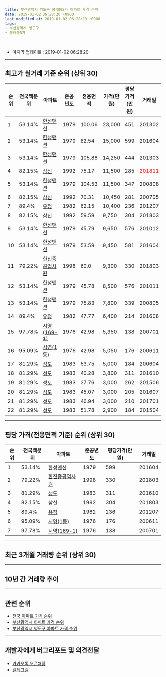```yaml
---
title: 부산광역시 영도구 봉래동5가 아파트 가격 순위
date: 2019-01-02 06:28:20 +0900
last_modified_at: 2019-01-02 06:28:20 +0900
tags:
- 부산광역시 영도구
- 봉래동5가

---
```


* 마지막 업데이트 : 2019-01-02 06:28:20

---

## 최고가 실거래 기준 순위 (상위 30)


|순위|전국백분위|아파트|준공년도|전용면적|가격(만원)|평당가격(만원)|거래일|
|---|---|---|---|---|---|---|---|
|1|53.14%|[한성맨션](https://search.naver.com/search.naver?query=%EB%B6%80%EC%82%B0%EA%B4%91%EC%97%AD%EC%8B%9C+%EC%98%81%EB%8F%84%EA%B5%AC+%EB%B4%89%EB%9E%98%EB%8F%995%EA%B0%80+%ED%95%9C%EC%84%B1%EB%A7%A8%EC%85%98)|1979|100.06|23,000|451|201302|
|2|53.14%|[한성맨션](https://search.naver.com/search.naver?query=%EB%B6%80%EC%82%B0%EA%B4%91%EC%97%AD%EC%8B%9C+%EC%98%81%EB%8F%84%EA%B5%AC+%EB%B4%89%EB%9E%98%EB%8F%995%EA%B0%80+%ED%95%9C%EC%84%B1%EB%A7%A8%EC%85%98)|1979|82.54|15,000|599|201604|
|3|53.14%|[한성맨션](https://search.naver.com/search.naver?query=%EB%B6%80%EC%82%B0%EA%B4%91%EC%97%AD%EC%8B%9C+%EC%98%81%EB%8F%84%EA%B5%AC+%EB%B4%89%EB%9E%98%EB%8F%995%EA%B0%80+%ED%95%9C%EC%84%B1%EB%A7%A8%EC%85%98)|1979|105.88|14,250|444|201303|
|4|82.15%|[삼신](https://search.naver.com/search.naver?query=%EB%B6%80%EC%82%B0%EA%B4%91%EC%97%AD%EC%8B%9C+%EC%98%81%EB%8F%84%EA%B5%AC+%EB%B4%89%EB%9E%98%EB%8F%995%EA%B0%80+%EC%82%BC%EC%8B%A0)|1992|75.17|11,500|285|<span style="color:red">201811</span>|
|5|53.14%|[한성맨션](https://search.naver.com/search.naver?query=%EB%B6%80%EC%82%B0%EA%B4%91%EC%97%AD%EC%8B%9C+%EC%98%81%EB%8F%84%EA%B5%AC+%EB%B4%89%EB%9E%98%EB%8F%995%EA%B0%80+%ED%95%9C%EC%84%B1%EB%A7%A8%EC%85%98)|1979|104.53|11,500|347|200808|
|6|82.15%|[삼신](https://search.naver.com/search.naver?query=%EB%B6%80%EC%82%B0%EA%B4%91%EC%97%AD%EC%8B%9C+%EC%98%81%EB%8F%84%EA%B5%AC+%EB%B4%89%EB%9E%98%EB%8F%995%EA%B0%80+%EC%82%BC%EC%8B%A0)|1992|70.31|10,450|281|200705|
|7|89.4%|[유정](https://search.naver.com/search.naver?query=%EB%B6%80%EC%82%B0%EA%B4%91%EC%97%AD%EC%8B%9C+%EC%98%81%EB%8F%84%EA%B5%AC+%EB%B4%89%EB%9E%98%EB%8F%995%EA%B0%80+%EC%9C%A0%EC%A0%95)|1982|62.15|10,400|236|201207|
|8|82.15%|[삼신](https://search.naver.com/search.naver?query=%EB%B6%80%EC%82%B0%EA%B4%91%EC%97%AD%EC%8B%9C+%EC%98%81%EB%8F%84%EA%B5%AC+%EB%B4%89%EB%9E%98%EB%8F%995%EA%B0%80+%EC%82%BC%EC%8B%A0)|1992|59.59|9,750|304|201803|
|9|53.14%|[한성맨션](https://search.naver.com/search.naver?query=%EB%B6%80%EC%82%B0%EA%B4%91%EC%97%AD%EC%8B%9C+%EC%98%81%EB%8F%84%EA%B5%AC+%EB%B4%89%EB%9E%98%EB%8F%995%EA%B0%80+%ED%95%9C%EC%84%B1%EB%A7%A8%EC%85%98)|1979|45.79|9,650|576|201012|
|10|53.14%|[한성맨션](https://search.naver.com/search.naver?query=%EB%B6%80%EC%82%B0%EA%B4%91%EC%97%AD%EC%8B%9C+%EC%98%81%EB%8F%84%EA%B5%AC+%EB%B4%89%EB%9E%98%EB%8F%995%EA%B0%80+%ED%95%9C%EC%84%B1%EB%A7%A8%EC%85%98)|1979|53.59|9,450|581|201604|
|11|79.22%|[한진중공업사원](https://search.naver.com/search.naver?query=%EB%B6%80%EC%82%B0%EA%B4%91%EC%97%AD%EC%8B%9C+%EC%98%81%EB%8F%84%EA%B5%AC+%EB%B4%89%EB%9E%98%EB%8F%995%EA%B0%80+%ED%95%9C%EC%A7%84%EC%A4%91%EA%B3%B5%EC%97%85%EC%82%AC%EC%9B%90)|1998|60.0|9,300|330|201803|
|12|53.14%|[한성맨션](https://search.naver.com/search.naver?query=%EB%B6%80%EC%82%B0%EA%B4%91%EC%97%AD%EC%8B%9C+%EC%98%81%EB%8F%84%EA%B5%AC+%EB%B4%89%EB%9E%98%EB%8F%995%EA%B0%80+%ED%95%9C%EC%84%B1%EB%A7%A8%EC%85%98)|1979|45.78|8,500|576|201011|
|13|53.14%|[한성맨션](https://search.naver.com/search.naver?query=%EB%B6%80%EC%82%B0%EA%B4%91%EC%97%AD%EC%8B%9C+%EC%98%81%EB%8F%84%EA%B5%AC+%EB%B4%89%EB%9E%98%EB%8F%995%EA%B0%80+%ED%95%9C%EC%84%B1%EB%A7%A8%EC%85%98)|1979|75.83|7,800|339|200805|
|14|89.4%|[유정](https://search.naver.com/search.naver?query=%EB%B6%80%EC%82%B0%EA%B4%91%EC%97%AD%EC%8B%9C+%EC%98%81%EB%8F%84%EA%B5%AC+%EB%B4%89%EB%9E%98%EB%8F%995%EA%B0%80+%EC%9C%A0%EC%A0%95)|1982|47.77|6,400|214|201608|
|15|97.78%|[시영(169-1)](https://search.naver.com/search.naver?query=%EB%B6%80%EC%82%B0%EA%B4%91%EC%97%AD%EC%8B%9C+%EC%98%81%EB%8F%84%EA%B5%AC+%EB%B4%89%EB%9E%98%EB%8F%995%EA%B0%80+%EC%8B%9C%EC%98%81%28169-1%29)|1976|42.98|5,350|138|200701|
|16|95.09%|[시영(1동)](https://search.naver.com/search.naver?query=%EB%B6%80%EC%82%B0%EA%B4%91%EC%97%AD%EC%8B%9C+%EC%98%81%EB%8F%84%EA%B5%AC+%EB%B4%89%EB%9E%98%EB%8F%995%EA%B0%80+%EC%8B%9C%EC%98%81%281%EB%8F%99%29)|1976|42.98|5,050|176|200611|
|17|81.29%|[성도](https://search.naver.com/search.naver?query=%EB%B6%80%EC%82%B0%EA%B4%91%EC%97%AD%EC%8B%9C+%EC%98%81%EB%8F%84%EA%B5%AC+%EB%B4%89%EB%9E%98%EB%8F%995%EA%B0%80+%EC%84%B1%EB%8F%84)|1983|53.75|5,000|184|200604|
|18|81.29%|[성도](https://search.naver.com/search.naver?query=%EB%B6%80%EC%82%B0%EA%B4%91%EC%97%AD%EC%8B%9C+%EC%98%81%EB%8F%84%EA%B5%AC+%EB%B4%89%EB%9E%98%EB%8F%995%EA%B0%80+%EC%84%B1%EB%8F%84)|1983|40.28|3,800|311|201610|
|19|81.29%|[성도](https://search.naver.com/search.naver?query=%EB%B6%80%EC%82%B0%EA%B4%91%EC%97%AD%EC%8B%9C+%EC%98%81%EB%8F%84%EA%B5%AC+%EB%B4%89%EB%9E%98%EB%8F%995%EA%B0%80+%EC%84%B1%EB%8F%84)|1983|37.76|3,000|262|201506|
|20|81.29%|[성도](https://search.naver.com/search.naver?query=%EB%B6%80%EC%82%B0%EA%B4%91%EC%97%AD%EC%8B%9C+%EC%98%81%EB%8F%84%EA%B5%AC+%EB%B4%89%EB%9E%98%EB%8F%995%EA%B0%80+%EC%84%B1%EB%8F%84)|1983|45.07|3,000|205|201607|
|21|81.29%|[성도](https://search.naver.com/search.naver?query=%EB%B6%80%EC%82%B0%EA%B4%91%EC%97%AD%EC%8B%9C+%EC%98%81%EB%8F%84%EA%B5%AC+%EB%B4%89%EB%9E%98%EB%8F%995%EA%B0%80+%EC%84%B1%EB%8F%84)|1983|46.94|3,000|210|201701|
|22|81.29%|[성도](https://search.naver.com/search.naver?query=%EB%B6%80%EC%82%B0%EA%B4%91%EC%97%AD%EC%8B%9C+%EC%98%81%EB%8F%84%EA%B5%AC+%EB%B4%89%EB%9E%98%EB%8F%995%EA%B0%80+%EC%84%B1%EB%8F%84)|1983|51.78|2,900|184|201504|


---

## 평당 가격(전용면적 기준) 순위 (상위 30)


|순위|전국백분위|아파트|준공년도|평당가격(만원)|거래일|
|---|---|---|---|---|---|
|1|53.14%|[한성맨션](https://search.naver.com/search.naver?query=%EB%B6%80%EC%82%B0%EA%B4%91%EC%97%AD%EC%8B%9C+%EC%98%81%EB%8F%84%EA%B5%AC+%EB%B4%89%EB%9E%98%EB%8F%995%EA%B0%80+%ED%95%9C%EC%84%B1%EB%A7%A8%EC%85%98)|1979|599|201604|
|2|79.22%|[한진중공업사원](https://search.naver.com/search.naver?query=%EB%B6%80%EC%82%B0%EA%B4%91%EC%97%AD%EC%8B%9C+%EC%98%81%EB%8F%84%EA%B5%AC+%EB%B4%89%EB%9E%98%EB%8F%995%EA%B0%80+%ED%95%9C%EC%A7%84%EC%A4%91%EA%B3%B5%EC%97%85%EC%82%AC%EC%9B%90)|1998|330|201803|
|3|81.29%|[성도](https://search.naver.com/search.naver?query=%EB%B6%80%EC%82%B0%EA%B4%91%EC%97%AD%EC%8B%9C+%EC%98%81%EB%8F%84%EA%B5%AC+%EB%B4%89%EB%9E%98%EB%8F%995%EA%B0%80+%EC%84%B1%EB%8F%84)|1983|311|201610|
|4|82.15%|[삼신](https://search.naver.com/search.naver?query=%EB%B6%80%EC%82%B0%EA%B4%91%EC%97%AD%EC%8B%9C+%EC%98%81%EB%8F%84%EA%B5%AC+%EB%B4%89%EB%9E%98%EB%8F%995%EA%B0%80+%EC%82%BC%EC%8B%A0)|1992|304|201803|
|5|89.4%|[유정](https://search.naver.com/search.naver?query=%EB%B6%80%EC%82%B0%EA%B4%91%EC%97%AD%EC%8B%9C+%EC%98%81%EB%8F%84%EA%B5%AC+%EB%B4%89%EB%9E%98%EB%8F%995%EA%B0%80+%EC%9C%A0%EC%A0%95)|1982|236|201207|
|6|95.09%|[시영(1동)](https://search.naver.com/search.naver?query=%EB%B6%80%EC%82%B0%EA%B4%91%EC%97%AD%EC%8B%9C+%EC%98%81%EB%8F%84%EA%B5%AC+%EB%B4%89%EB%9E%98%EB%8F%995%EA%B0%80+%EC%8B%9C%EC%98%81%281%EB%8F%99%29)|1976|176|200611|
|7|97.78%|[시영(169-1)](https://search.naver.com/search.naver?query=%EB%B6%80%EC%82%B0%EA%B4%91%EC%97%AD%EC%8B%9C+%EC%98%81%EB%8F%84%EA%B5%AC+%EB%B4%89%EB%9E%98%EB%8F%995%EA%B0%80+%EC%8B%9C%EC%98%81%28169-1%29)|1976|138|200701|


---

## 최근 3개월 거래량 순위 (상위 30)


<div style="width:100%;">
    <canvas id="deal_count_ranking" height="250"></canvas>
</div>


<script>
new Chart(document.getElementById("deal_count_ranking"), {
    type: 'horizontalBar',
    data: {
        labels: ['시영(169-1)', '삼신'],
        datasets: [{
            label: '실거래 수',
            data: [1, 1],
            borderColor: "rgba(255, 0, 128, 1)",
            backgroundColor: "rgba(255, 0, 128, 0.5)",
            fill: false,
        }]
    },
    options: {
        responsive: true,
        title: {
            display: true,
            text: '최근 3개월 거래량 순위'
        },
        tooltips: {
            mode: 'index',
            intersect: false,
            callbacks: {
                title: function(tooltipItems, data) {
                    return "실거래 수:";
                },
                label: function(tooltipItem, data) {
                    return data.labels[tooltipItem.index] + ": " + tooltipItem.xLabel;
                }
            }
        },
        hover: {
            mode: 'nearest',
            intersect: true
        },
        scales: {
            xAxes: [{
                display: true,
                scaleLabel: {
                    display: true,
                    labelString: '실거래 수'
                },
                ticks: {
                    suggestedMin: 0,
                }
            }],
            yAxes: [{
                display: true,
                ticks: {
                    autoSkip: false,
                    callback: function(value, index, values) {
                        if (value.length > 15)
                            return value.substr(0, 13) + "...";
                        else
                            return value;
                    }
                },
                scaleLabel: {
                    display: false,
                }
            }]
        }
    }
});

</script>


---

## 10년 간 거래량 추이


<div style="width:100%;">
    <canvas id="deal_progress" height="250"></canvas>
</div>

<script>
new Chart(document.getElementById("deal_progress"), {
    type: 'line',
    data: {
        labels: ['200901','200902','200903','200904','200905','200906','200907','200908','200909','200910','200911','200912','201001','201002','201003','201004','201005','201006','201007','201008','201009','201010','201011','201012','201101','201102','201103','201104','201105','201106','201107','201108','201109','201110','201111','201112','201201','201202','201203','201204','201205','201206','201207','201208','201209','201210','201211','201212','201301','201302','201303','201304','201305','201306','201307','201308','201309','201310','201311','201312','201401','201402','201403','201404','201405','201406','201407','201408','201409','201410','201411','201412','201501','201502','201503','201504','201505','201506','201507','201508','201509','201510','201511','201512','201601','201602','201603','201604','201605','201606','201607','201608','201609','201610','201611','201612','201701','201702','201703','201704','201705','201706','201707','201708','201709','201710','201711','201712','201801','201802','201803','201804','201805','201806','201807','201808','201809','201810','201811','201812','201901'],
        datasets: [{
            label: '실거래 수',
            pointRadius: 1,
            data: [0, 0, 1, 0, 0, 0, 0, 0, 0, 0, 1, 1, 1, 0, 1, 0, 0, 0, 0, 3, 3, 1, 1, 3, 0, 1, 3, 4, 4, 0, 0, 4, 2, 0, 0, 0, 0, 0, 0, 1, 1, 1, 1, 1, 0, 1, 3, 0, 0, 2, 1, 1, 0, 0, 1, 0, 0, 2, 1, 0, 2, 2, 3, 0, 0, 2, 1, 0, 1, 3, 2, 1, 0, 0, 2, 9, 2, 5, 1, 1, 0, 2, 0, 2, 1, 2, 2, 3, 1, 1, 1, 4, 1, 2, 1, 0, 3, 1, 1, 0, 0, 19, 4, 5, 3, 2, 1, 0, 0, 2, 9, 0, 1, 2, 5, 2, 0, 4, 2, 0, 0],
            borderColor: "rgba(255, 201, 14, 1)",
            backgroundColor: "rgba(255, 201, 14, 0.5)",
            fill: true,
        }]
    },
    options: {
        responsive: true,
        title: {
            display: true,
            text: '10년간 거래량 추이'
        },
        tooltips: {
            mode: 'index',
            intersect: false,
        },
        hover: {
            mode: 'nearest',
            intersect: true
        },
        scales: {
            xAxes: [{
                display: true,
                scaleLabel: {
                    display: true,
                    labelString: '년/월'
                }
            }],
            yAxes: [{
                display: true,
                ticks: {
                    suggestedMin: 0,
                },
                scaleLabel: {
                    display: true,
                    labelString: '실거래 수'
                }
            }]
        }
    }
});

</script>


---

## 관련 순위

- [전국 아파트 가격 순위](https://inasie.github.io/apt-ranking/전국)
- [부산광역시 아파트 가격 순위](https://inasie.github.io/apt-ranking/부산광역시)
- [부산광역시 영도구 아파트 가격 순위](https://inasie.github.io/apt-ranking/부산광역시-영도구)


---

## 개발자에게 버그리포트 및 의견전달

- [카카오톡 오픈채팅](https://open.kakao.com/o/gLJUAP4)
- [텔레그램](https://t.me/inasie)

